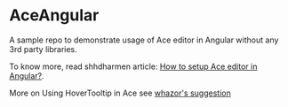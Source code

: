 # AceAngular

A sample repo to demonstrate usage of Ace editor in Angular without any 3rd party libraries.

To know more, read shhdharmen article: [How to setup Ace editor in Angular?](https://blog.shhdharmen.me/how-to-setup-ace-editor-in-angular).

More on Using HoverTooltip in Ace see [whazor's suggestion](https://github.com/ajaxorg/ace/discussions/5185)
